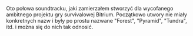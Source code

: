 Oto połowa soundtracku, jaki zamierzałem stworzyć dla wycofanego ambitnego projektu gry survivalowej Bitrium. Początkowo utwory nie miały konkretnych nazw i były po prostu nazwane "Forest", "Pyramid", "Tundra", itd. i można się do nich tak odnosić.
